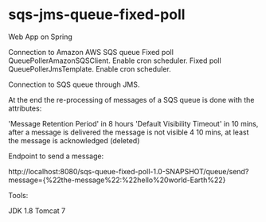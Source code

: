 # sqs-jms-queue-fixed-poll

Web App on Spring

Connection to Amazon AWS SQS queue
Fixed poll QueuePollerAmazonSQSClient. Enable cron scheduler.
Fixed poll QueuePollerJmsTemplate. Enable cron scheduler. 

Connection to SQS queue through JMS.

At the end the re-processing of messages of a SQS queue is done with the attributes:

'Message Retention Period' in 8 hours
'Default Visibility Timeout' in 10 mins, after a message is delivered the message is not visible 4 10 mins, at least the message is acknowledged (deleted)

Endpoint to send a message:

http://localhost:8080/sqs-queue-fixed-poll-1.0-SNAPSHOT/queue/send?message={%22the-message%22:%22hello%20world-Earth%22}

Tools:

JDK 1.8
Tomcat 7



